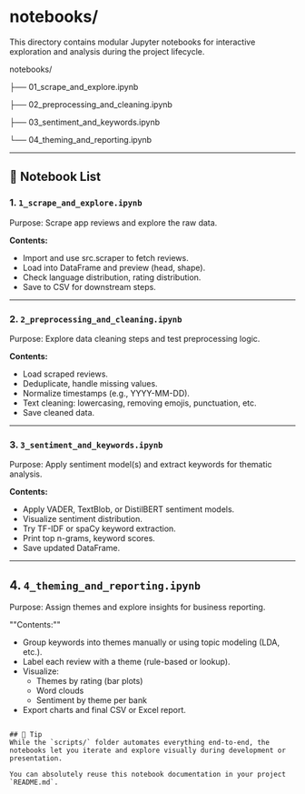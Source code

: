 # notebooks/

This directory contains modular Jupyter notebooks for interactive exploration and analysis during the project lifecycle.

notebooks/

├── 01_scrape_and_explore.ipynb

├── 02_preprocessing_and_cleaning.ipynb

├── 03_sentiment_and_keywords.ipynb

└── 04_theming_and_reporting.ipynb

---

## 📘 Notebook List

### 1. `1_scrape_and_explore.ipynb`
Purpose: Scrape app reviews and explore the raw data.

**Contents:**
- Import and use src.scraper to fetch reviews.
- Load into DataFrame and preview (head, shape).
- Check language distribution, rating distribution.
- Save to CSV for downstream steps.
---

### 2. `2_preprocessing_and_cleaning.ipynb`
Purpose: Explore data cleaning steps and test preprocessing logic.

**Contents:**
- Load scraped reviews.
- Deduplicate, handle missing values.
- Normalize timestamps (e.g., YYYY-MM-DD).
- Text cleaning: lowercasing, removing emojis, punctuation, etc.
- Save cleaned data.
---

### 3. `3_sentiment_and_keywords.ipynb`
Purpose: Apply sentiment model(s) and extract keywords for thematic analysis.

**Contents:**
- Apply VADER, TextBlob, or DistilBERT sentiment models.
- Visualize sentiment distribution.
- Try TF-IDF or spaCy keyword extraction.
- Print top n-grams, keyword scores.
- Save updated DataFrame.
---

## 4. `4_theming_and_reporting.ipynb`
Purpose: Assign themes and explore insights for business reporting.

""Contents:""
- Group keywords into themes manually or using topic modeling (LDA, etc.).
- Label each review with a theme (rule-based or lookup).
- Visualize:
    - Themes by rating (bar plots)
    - Word clouds
    - Sentiment by theme per bank
- Export charts and final CSV or Excel report.
```

## 📌 Tip
While the `scripts/` folder automates everything end-to-end, the notebooks let you iterate and explore visually during development or presentation.

You can absolutely reuse this notebook documentation in your project `README.md`.
